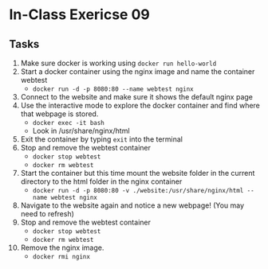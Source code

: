 # In-Class Exericse 09
## Tasks
1. Make sure docker is working using `docker run hello-world`
2. Start a docker container using the nginx image and name the container webtest
    + `docker run -d -p 8080:80 --name webtest nginx`
3. Connect to the website and make sure it shows the default nginx page
4. Use the interactive mode to explore the docker container and find where that webpage is stored.
    + `docker exec -it bash`
    + Look in /usr/share/nginx/html
5. Exit the container by typing `exit` into the terminal
6. Stop and remove the webtest container
    + `docker stop webtest`
    + `docker rm webtest`
7. Start the container but this time mount the website folder in the current directory to the html folder in the nginx container
    + `docker run -d -p 8080:80 -v ./website:/usr/share/nginx/html --name webtest nginx`
8. Navigate to the website again and notice a new webpage! (You may need to refresh)
9. Stop and remove the webtest container
    + `docker stop webtest`
    + `docker rm webtest`
10. Remove the nginx image.
    + `docker rmi nginx`